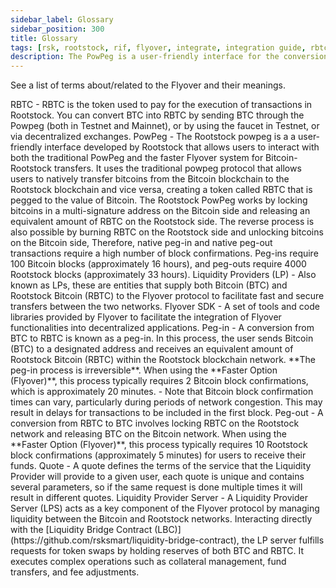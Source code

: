 ```yaml
---
sidebar_label: Glossary
sidebar_position: 300
title: Glossary
tags: [rsk, rootstock, rif, flyover, integrate, integration guide, rbtc, powpeg]
description: The PowPeg is a user-friendly interface for the conversion of BTC to RBTC and vice versa. It is secured by the powpeg protocol, which is a unique 2-way peg system that allows users to natively transfer bitcoins from the Bitcoin blockchain to the Rootstock blockchain and vice versa, creating a token called RBTC that is pegged to the value of Bitcoin.
---
```


See a list of terms about/related to the Flyover and their meanings.

<Accordion>
  <Accordion.Item eventKey="0">
    <Accordion.Header as="h3">RBTC</Accordion.Header>
    <Accordion.Body>
       - RBTC is the token used to pay for the execution of transactions in Rootstock. You can convert BTC into RBTC by sending BTC through the Powpeg (both in Testnet and Mainnet), or by using the faucet in Testnet, or via decentralized exchanges.
    </Accordion.Body>
  </Accordion.Item>
  <Accordion.Item eventKey="1">
    <Accordion.Header as="h3">PowPeg</Accordion.Header>
    <Accordion.Body>
      - The Rootstock powpeg is a a user-friendly interface developed by Rootstock that allows users to interact with both the traditional PowPeg and the faster Flyover system for Bitcoin-Rootstock transfers. It uses the traditional powpeg protocol that allows users to natively transfer bitcoins from the Bitcoin blockchain to the Rootstock blockchain and vice versa, creating a token called RBTC that is pegged to the value of Bitcoin. The Rootstock PowPeg works by locking bitcoins in a multi-signature address on the Bitcoin side and releasing an equivalent amount of RBTC on the Rootstock side. The reverse process is also possible by burning RBTC on the Rootstock side and unlocking bitcoins on the Bitcoin side, Therefore, native peg-in and native peg-out transactions require a high number of block confirmations. Peg-ins require 100 Bitcoin blocks (approximately 16 hours), and peg-outs require 4000 Rootstock blocks (approximately 33 hours).
    </Accordion.Body>
  </Accordion.Item>
  <Accordion.Item eventKey="2">
    <Accordion.Header as="h3">Liquidity Providers (LP)</Accordion.Header>
    <Accordion.Body>
      - Also known as LPs, these are entities that supply both Bitcoin (BTC) and Rootstock Bitcoin (RBTC) to the Flyover protocol to facilitate fast and secure transfers between the two networks.
    </Accordion.Body>
  </Accordion.Item>
  <Accordion.Item eventKey="3">
    <Accordion.Header as="h3">Flyover SDK</Accordion.Header>
    <Accordion.Body>
      -  A set of tools and code libraries provided by Flyover to facilitate the integration of Flyover functionalities into decentralized applications.
    </Accordion.Body>
  </Accordion.Item>
  <Accordion.Item eventKey="4">
    <Accordion.Header as="h3">Peg-in</Accordion.Header>
    <Accordion.Body>
      - A conversion from BTC to RBTC is known as a peg-in. In this process, the user sends Bitcoin (BTC) to a designated address and receives an equivalent amount of Rootstock Bitcoin (RBTC) within the Rootstock blockchain network. **The peg-in process is irreversible**. When using the **Faster Option (Flyover)**, this process typically requires 2 Bitcoin block confirmations, which is approximately 20 minutes.
      - Note that Bitcoin block confirmation times can vary, particularly during periods of network congestion. This may result in delays for transactions to be included in the first block.
    </Accordion.Body>
  </Accordion.Item>
  <Accordion.Item eventKey="5">
    <Accordion.Header as="h3">Peg-out</Accordion.Header>
    <Accordion.Body>
      - A conversion from RBTC to BTC involves locking RBTC on the Rootstock network and releasing BTC on the Bitcoin network. When using the **Faster Option (Flyover)**, this process typically requires 10 Rootstock block confirmations (approximately 5 minutes) for users to receive their funds.
    </Accordion.Body>
  </Accordion.Item>
  <Accordion.Item eventKey="6">
    <Accordion.Header as="h3">Quote</Accordion.Header>
    <Accordion.Body>
      - A quote defines the terms of the service that the Liquidity Provider will provide to a given user, each quote is unique and contains several parameters,  so if the same request is done multiple times it will result in different quotes.
    </Accordion.Body>
  </Accordion.Item>
   <Accordion.Item eventKey="7">
    <Accordion.Header as="h3">Liquidity Provider Server</Accordion.Header>
    <Accordion.Body>
      - A Liquidity Provider Server (LPS) acts as a key component of the Flyover protocol by managing liquidity between the Bitcoin and Rootstock networks. Interacting directly with the [Liquidity Bridge Contract (LBC)](https://github.com/rsksmart/liquidity-bridge-contract), the LP server fulfills requests for token swaps by holding reserves of both BTC and RBTC. It executes complex operations such as collateral management, fund transfers, and fee adjustments.
    </Accordion.Body>
  </Accordion.Item>
</Accordion>